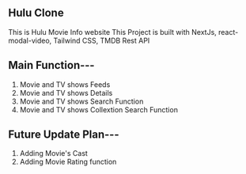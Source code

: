 ## Hulu Clone
This is Hulu Movie Info website
This Project is built with NextJs, react-modal-video, Tailwind CSS, TMDB Rest API


## Main Function---
1) Movie and TV shows Feeds
2) Movie and TV shows  Details
3) Movie and TV shows  Search Function
4) Movie and TV shows  Collextion Search Function


## Future Update Plan---
1) Adding Movie's Cast
2) Adding Movie Rating function
